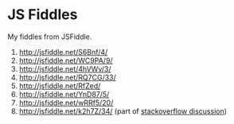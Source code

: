 # JS Fiddles

My fiddles from JSFiddle.

1. http://jsfiddle.net/S6Bnf/4/
2. http://jsfiddle.net/WC9PA/9/
3. http://jsfiddle.net/4hVWv/3/
4. http://jsfiddle.net/RQ7CG/33/
5. http://jsfiddle.net/RfZed/
6. http://jsfiddle.net/YnD87/5/
7. http://jsfiddle.net/wRRf5/20/
8. http://jsfiddle.net/k2h7Z/34/ (part of [stackoverflow discussion](https://stackoverflow.com/questions/22800157/firefox-javascript-concurrency))
